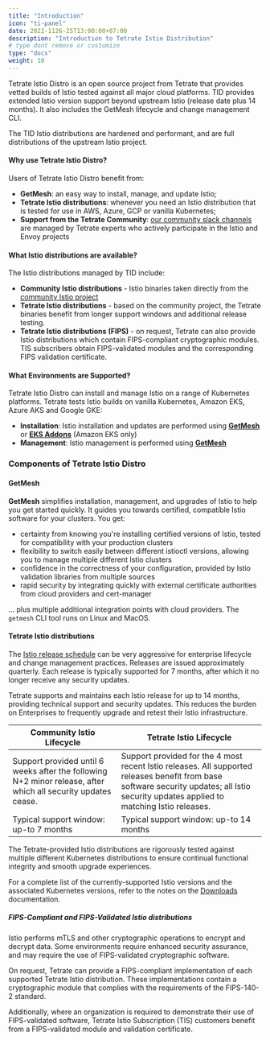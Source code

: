 ```yaml
---
title: "Introduction"
icon: "ti-panel"
date: 2022-1126-25T13:00:00+07:00
description: "Introduction to Tetrate Istio Distribution"
# type dont remove or customize
type: "docs"
weight: 10
---
```


Tetrate Istio Distro is an open source project from Tetrate that provides vetted builds of Istio tested against all major cloud platforms. TID provides extended Istio version support beyond upstream Istio (release date plus 14 months). It also includes the GetMesh lifecycle and change management CLI.

The TID Istio distributions are hardened and performant, and are full distributions of the upstream Istio project. 

#### Why use Tetrate Istio Distro?

Users of Tetrate Istio Distro benefit from:

- **GetMesh**: an easy way to install, manage, and update Istio;
- **Tetrate Istio distributions**: whenever you need an Istio distribution that is tested for use in AWS, Azure, GCP or vanilla Kubernetes;
- **Support from the Tetrate Community**: [our community slack channels](https://tetr8.io/tetrate-community) are managed by Tetrate experts who actively participate in the Istio and Envoy projects

#### What Istio distributions are available?

The Istio distributions managed by TID include:

- **Community Istio distributions** - Istio binaries taken directly from the [community Istio project](https://istio.io/latest/docs/releases/supported-releases/)
- **Tetrate Istio distributions** - based on the community project, the Tetrate binaries benefit from longer support windows and additional release testing.
- **Tetrate Istio distributions (FIPS)** - on request, Tetrate can also provide Istio distributions which contain FIPS-compliant cryptographic modules. TIS subscribers obtain FIPS-validated modules and the corresponding FIPS validation certificate.

#### What Environments are Supported?

Tetrate Istio Distro can install and manage Istio on a range of Kubernetes platforms.  Tetrate tests Istio builds on vanilla Kubernetes, Amazon EKS, Azure AKS and Google GKE:

- **Installation**: Istio installation and updates are performed using [**GetMesh**](../getmesh-cli/install-istio/) or [**EKS Addons**](../getmesh-cli/install/install-istio/eks-addon/) (Amazon EKS only)
- **Management**: Istio management is performed using [**GetMesh**](../getmesh-cli/reference/getmesh)

### Components of Tetrate Istio Distro

#### GetMesh

**GetMesh** simplifies installation, management, and upgrades of Istio to help you get started quickly.  It guides you towards certified, compatible Istio software for your clusters. You get:

- certainty from knowing you're installing certified versions of Istio, tested for compatibility with your production clusters
- flexibility to switch easily between different istioctl versions, allowing you to manage multiple different Istio clusters
- confidence in the correctness of your configuration, provided by Istio validation libraries from multiple sources
- rapid security by integrating quickly with external certificate authorities from cloud providers and cert-manager

... plus multiple additional integration points with cloud providers.  The `getmesh` CLI tool runs on Linux and MacOS.

#### Tetrate Istio distributions

The [Istio release schedule](https://istio.io/latest/docs/releases/supported-releases/#support-policy) can be very aggressive for enterprise lifecycle and change management practices. Releases are issued approximately quarterly. Each release is typically supported for 7 months, after which it no longer receive any security updates. 

Tetrate supports and maintains each Istio release for up to 14 months, providing technical support and security updates. This reduces the burden on Enterprises to frequently upgrade and retest their Istio infrastructure.

| Community Istio Lifecycle | Tetrate Istio Lifecycle |
| --- | --- |
| Support provided until 6 weeks after the following N+2 minor release, after which all security updates cease. | Support provided for the 4 most recent Istio releases. All supported releases benefit from base software security updates; all Istio security updates applied to matching Istio releases. |
| Typical support window: up-to 7 months | Typical support window: up-to 14 months |

The Tetrate-provided Istio distributions are rigorously tested against multiple different Kubernetes distributions to ensure continual functional integrity and smooth upgrade experiences.

For a complete list of the currently-supported Istio versions and the associated Kubernetes versions, refer to the notes on the [Downloads](../download/) documentation.

##### FIPS-Compliant and FIPS-Validated Istio distributions

Istio performs mTLS and other cryptographic operations to encrypt and decrypt data. Some environments require enhanced security assurance, and may require the use of FIPS-validated cryptographic software.

On request, Tetrate can provide a FIPS-compliant implementation of each supported Tetrate Istio distribution. These implementations contain a cryptographic module that complies with the requirements of the FIPS-140-2 standard.

Additionally, where an organization is required to demonstrate their use of FIPS-validated software, Tetrate Istio Subscription (TIS) customers benefit from a FIPS-validated module and validation certificate.